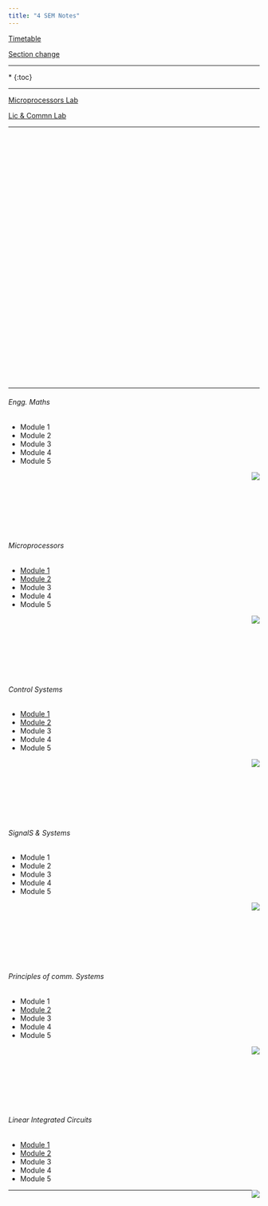 ```yaml
---
title: "4 SEM Notes"
---
```



<a target="_blank" href="https://drive.google.com/open?id=1U1q6uSHANW7FIyknTuZwsAZOS6c8g5qB">Timetable</a>

<a target="_blank" href="https://drive.google.com/open?id=1gSZYHcCLvie_KZbTq9vvsKDrMyVKSsff">Section change</a>

<hr>

<nav class="toc" markdown="1">
*   
{:toc}
</nav>

<hr>

  <a target="_blank" href="https://drive.google.com/open?id=0B9cqMjKT9M-dWjE2b2VSZkF6eG54R19mbksyaE95T25FRGdN">Microprocessors Lab</a>



 <a target="_blank" href="https://drive.google.com/open?id=0B9cqMjKT9M-dekUzWFpDbE8yTTFZLXhQWnRtYVFBQ2tyTGI0">Lic & Commn Lab</a>

<hr>

<br><br><br><br><br><br><br><br><br><br><br><br><br><br><br><br><br><br><br><br><br><br><br><br><br><br><br><br><br>

<hr>


###### Engg. Maths

* Module 1
* Module 2 
* Module 3  
* Module 4 
* Module 5

<a href="#" style="float: right;">
  <img src="https://ecernsit.github.io/assets/top.png"   style="float: right;"  style="width:42px;height:42px;border:0;">
</a>
<br><br><br><br><br><br><br>

###### Microprocessors

*   <a target="_blank" href="https://drive.google.com/open?id=0B9cqMjKT9M-dOXlwMlRFOHJMVHM">Module 1</a>
*   <a target="_blank" href="https://drive.google.com/open?id=0B9cqMjKT9M-dLTd3c3ltRk1Va0E">Module 2</a>
* Module 3  
* Module 4 
* Module 5

<a href="#" style="float: right;">
  <img src="https://ecernsit.github.io/assets/top.png"   style="float: right;"  style="width:42px;height:42px;border:0;">
</a><br><br><br><br><br><br><br>

###### Control Systems

*   <a target="_blank" href="https://drive.google.com/open?id=0B9cqMjKT9M-dUGxDT1RMOUlJams">Module 1</a>
*   <a target="_blank" href="https://drive.google.com/open?id=0B9cqMjKT9M-db3JScndneVhrQlk">Module 2</a>
* Module 3
* Module 4 
* Module 5

<a href="#" style="float: right;">
  <img src="https://ecernsit.github.io/assets/top.png"   style="float: right;"  style="width:42px;height:42px;border:0;">
</a><br><br><br><br><br><br><br>



###### SignalS & Systems

* Module 1
* Module 2 
* Module 3  
* Module 4 
* Module 5

<a href="#" style="float: right;">
  <img src="https://ecernsit.github.io/assets/top.png"   style="float: right;"  style="width:42px;height:42px;border:0;">
</a><br><br><br><br><br><br><br>


###### Principles of comm. Systems

* Module 1
*   <a target="_blank" href="https://drive.google.com/open?id=0B9cqMjKT9M-deVVsRkNXbUZfVTQ">Module 2</a>
* Module 3  
* Module 4 
* Module 5

<a href="#" style="float: right;">
  <img src="https://ecernsit.github.io/assets/top.png"   style="float: right;"  style="width:42px;height:42px;border:0;">
</a><br><br><br><br><br><br><br>


###### Linear Integrated Circuits

*   <a target="_blank" href="https://drive.google.com/open?id=0B9cqMjKT9M-dZ0liUHBFN1hoR1E">Module 1</a>
*   <a target="_blank" href="https://drive.google.com/open?id=0B9cqMjKT9M-dLUJvbXdzTENwMzg">Module 2</a>
* Module 3  
* Module 4 
* Module 5

<a href="#" style="float: right;">
  <img src="https://ecernsit.github.io/assets/top.png"   style="float: right;"  style="width:42px;height:42px;border:0;">
</a>


<hr>
